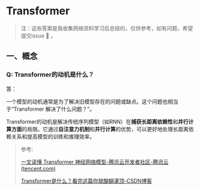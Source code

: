 # Transformer

> 注：这些答案是我收集网络资料学习后总结的，仅供参考，如有问题，希望提交issue :handshake: 。

## 一、概念

### Q: Transformer的动机是什么？

答：

一个模型的动机通常是为了解决旧模型存在的问题或缺点。这个问题也相当于“Transformer 解决了什么问题？”。

Transformer的动机是解决传统序列模型（如RNN）在**捕获长距离依赖性**和**并行计算方面**的局限。它通过**自注意力机制**和**并行计算**的优势，可以更好地处理长距离依赖关系和提高模型的训练和推理效率。

> 参考:
>
> [一文读懂 Transformer 神经网络模型-腾讯云开发者社区-腾讯云 (tencent.com)](https://cloud.tencent.com/developer/article/2332194)
>
> [Transformer是什么？看完这篇你就醍醐灌顶-CSDN博客](https://blog.csdn.net/fs1341825137/article/details/120247499)
